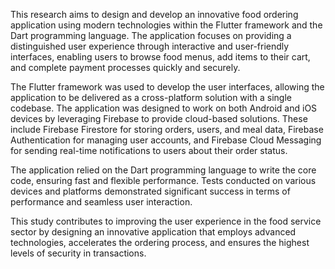 This research aims to design and develop an innovative food ordering application using modern technologies within the Flutter framework and the Dart programming language. The application focuses on providing a distinguished user experience through interactive and user-friendly interfaces, enabling users to browse food menus, add items to their cart, and complete payment processes quickly and securely.

The Flutter framework was used to develop the user interfaces, allowing the application to be delivered as a cross-platform solution with a single codebase. The application was designed to work on both Android and iOS devices by leveraging Firebase to provide cloud-based solutions. These include Firebase Firestore for storing orders, users, and meal data, Firebase Authentication for managing user accounts, and Firebase Cloud Messaging for sending real-time notifications to users about their order status.

The application relied on the Dart programming language to write the core code, ensuring fast and flexible performance. Tests conducted on various devices and platforms demonstrated significant success in terms of performance and seamless user interaction.

This study contributes to improving the user experience in the food service sector by designing an innovative application that employs advanced technologies, accelerates the ordering process, and ensures the highest levels of security in transactions.